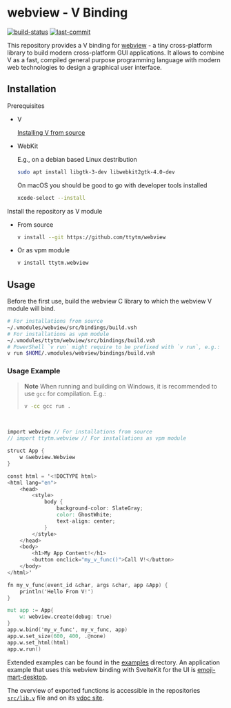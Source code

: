 # webview - V Binding

[![build-status](https://img.shields.io/github/actions/workflow/status/ttytm/webview/ci.yml?branch=main&style=flat-rounded)](https://github.com/ttytm/webview/actions/workflows/ci.yml?query=branch%3Amain)
[![last-commit](https://img.shields.io/github/last-commit/ttytm/webview?style=flat-rounded)](https://github.com/ttytm/webview)

This repository provides a V binding for [webview](https://github.com/webview/webview) - a tiny cross-platform library
to build modern cross-platform GUI applications. It allows to combine V as a fast, compiled general
purpose programming language with modern web technologies to design a graphical user interface.

## Installation

Prerequisites

- V

  [Installing V from source](https://github.com/vlang/v#installing-v-from-source)

- WebKit

  E.g., on a debian based Linux destribution

  ```sh
  sudo apt install libgtk-3-dev libwebkit2gtk-4.0-dev
  ```

  On macOS you should be good to go with developer tools installed

  ```sh
  xcode-select --install
  ```

Install the repository as V module

- From source

  ```sh
  v install --git https://github.com/ttytm/webview
  ```

- Or as vpm module

  ```sh
  v install ttytm.webview
  ```

## Usage

Before the first use, build the webview C library to which the webview V module will bind.

```sh
# For installations from source
~/.vmodules/webview/src/bindings/build.vsh
# For installations as vpm module
~/.vmodules/ttytm/webview/src/bindings/build.vsh
# PowerShell `v run` might require to be prefixed with `v run`, e.g.:
v run $HOME/.vmodules/webview/bindings/build.vsh
```

### Usage Example

> **Note**
> When running and building on Windows, it is recommended to use `gcc` for compilation. E.g.:
>
> ```sh
> v -cc gcc run .
> ```

<br>

```v ignore
import webview // For installations from source
// import ttytm.webview // For installations as vpm module

struct App {
	w &webview.Webview
}

const html = '<!DOCTYPE html>
<html lang="en">
	<head>
		<style>
			body {
				background-color: SlateGray;
				color: GhostWhite;
				text-align: center;
			}
		</style>
	</head>
	<body>
		<h1>My App Content!</h1>
		<button onclick="my_v_func()">Call V!</button>
	</body>
</html>'

fn my_v_func(event_id &char, args &char, app &App) {
	println('Hello From V!')
}

mut app := App{
	w: webview.create(debug: true)
}
app.w.bind('my_v_func', my_v_func, app)
app.w.set_size(600, 400, .@none)
app.w.set_html(html)
app.w.run()
```

Extended examples can be found in the [examples](https://github.com/ttytm/webview/tree/master/examples) directory.
An application example that uses this webview binding with SvelteKit for the UI is [emoji-mart-desktop](https://github.com/ttytm/emoji-mart-desktop).

The overview of exported functions is accessible in the repositories [`src/lib.v`](https://github.com/ttytm/webview/blob/master/src/lib.v)
file and on its [vdoc site](https://ttytm.github.io/webview/webview.html).
